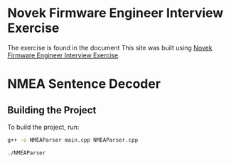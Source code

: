 # Novek Firmware Engineer Interview Exercise
The exercise is found in the document This site was built using [Novek Firmware Engineer Interview Exercise](https://github.com/rvctech/Novek/blob/main/Novek%20Firmware%20Engineer%20Interview%20Exercise.pdf).
# NMEA Sentence Decoder

## Building the Project

To build the project, run:

```bash
g++ -o NMEAParser main.cpp NMEAParser.cpp

./NMEAParser
